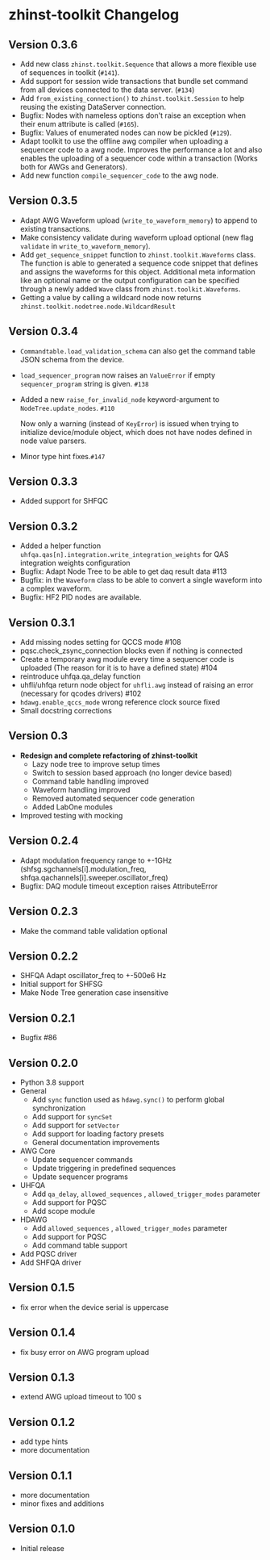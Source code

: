 # zhinst-toolkit Changelog

## Version 0.3.6
* Add new class `zhinst.toolkit.Sequence` that allows a more flexible use of 
  sequences in toolkit (`#141`).
* Add support for session wide transactions that bundle set command from all 
  devices connected to the data server. (`#134`)
* Add `from_existing_connection()` to `zhinst.toolkit.Session` to help reusing the existing DataServer connection.
* Bugfix: Nodes with nameless options don't raise an exception when their enum attribute is called (`#165`).
* Bugfix: Values of enumerated nodes can now be pickled (`#129`).
* Adapt toolkit to use the offline awg compiler when uploading a sequencer code to
  a awg node. Improves the performance a lot and also enables the uploading of
  a sequencer code within a transaction (Works both for AWGs and Generators).
* Add new function `compile_sequencer_code` to the awg node.

## Version 0.3.5
* Adapt AWG Waveform upload (`write_to_waveform_memory`) to append to existing transactions.
* Make consistency validate during waveform upload optional (new flag `validate` in `write_to_waveform_memory`).
* Add `get_sequence_snippet` function to `zhinst.toolkit.Waveforms` class. 
  The function is able to generated a sequence code snippet that defines and assigns
  the waveforms for this object. Additional meta information like an optional name 
  or the output configuration can be specified through a newly added `Wave` class from `zhinst.toolkit.Waveforms`.
* Getting a value by calling a wildcard node now returns `zhinst.toolkit.nodetree.node.WildcardResult`


## Version 0.3.4

* `Commandtable.load_validation_schema` can also get the command table
  JSON schema from the device.
* ``load_sequencer_program`` now raises an ``ValueError``
  if empty ``sequencer_program`` string is given. `#138`
* Added a new `raise_for_invalid_node` keyword-argument to ``NodeTree.update_nodes``. `#110`

  Now only a warning (instead of ``KeyError``) is issued when trying to initialize device/module object, which does
  not have nodes defined in node value parsers.

* Minor type hint fixes.`#147`

## Version 0.3.3

* Added support for SHFQC

## Version 0.3.2
* Added a helper function ``uhfqa.qas[n].integration.write_integration_weights`` for
  QAS integration weights configuration
* Bugfix: Adapt Node Tree to be able to get daq result data #113
* Bugfix: in the ``Waveform`` class to be able to convert a single waveform into
  a complex waveform.
* Bugfix: HF2 PID nodes are available.

## Version 0.3.1
* Add missing nodes setting for QCCS mode #108
* pqsc.check_zsync_connection blocks even if nothing is connected
* Create a temporary awg module every time a sequencer code is uploaded
  (The reason for it is to have a defined state) #104
* reintroduce uhfqa.qa_delay function
* uhfli/uhfqa return node object for ``uhfli.awg`` instead of raising an error
  (necessary for qcodes drivers) #102
* ``hdawg.enable_qccs_mode`` wrong reference clock source fixed
* Small docstring corrections

## Version 0.3
* **Redesign and complete refactoring of zhinst-toolkit**
  * Lazy node tree to improve setup times
  * Switch to session based approach (no longer device based)
  * Command table handling improved
  * Waveform handling improved
  * Removed automated sequencer code generation
  * Added LabOne modules
* Improved testing with mocking

## Version 0.2.4
* Adapt modulation frequency range to +-1GHz
  (shfsg.sgchannels[i].modulation_freq, shfqa.qachannels[i].sweeper.oscillator_freq)
* Bugfix: DAQ module timeout exception raises AttributeError

## Version 0.2.3
* Make the command table validation optional

## Version 0.2.2
* SHFQA Adapt oscillator_freq to +-500e6 Hz
* Initial support for SHFSG
* Make Node Tree generation case insensitive

## Version 0.2.1
* Bugfix #86

## Version 0.2.0
* Python 3.8 support
* General
    * Add `sync` function used as `hdawg.sync()` to perform global synchronization
    * Add support for `syncSet`
    * Add support for `setVector`
    * Add support for loading factory presets
    * General documentation improvements
* AWG Core
    * Update sequencer commands
    * Update triggering in predefined sequences
    * Update sequencer programs
* UHFQA
    * Add `qa_delay`, `allowed_sequences` , `allowed_trigger_modes` parameter
    * Add support for PQSC
    * Add scope module
* HDAWG
    * Add `allowed_sequences` , `allowed_trigger_modes` parameter
    * Add support for PQSC
    * Add command table support
* Add PQSC driver
* Add SHFQA driver

## Version 0.1.5
* fix error when the device serial is uppercase

## Version 0.1.4
* fix busy error on AWG program upload

## Version 0.1.3
* extend AWG upload timeout to 100 s

## Version 0.1.2
* add type hints
* more documentation

## Version 0.1.1
* more documentation
* minor fixes and additions

## Version 0.1.0
* Initial release
